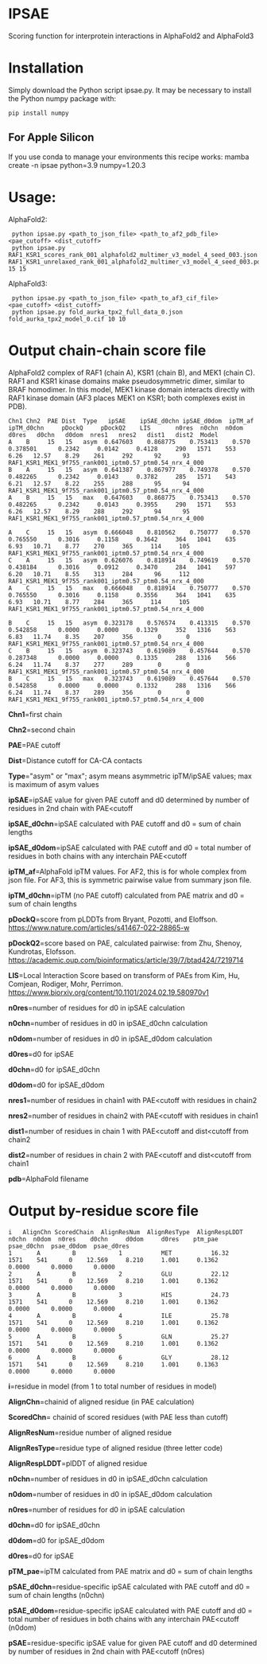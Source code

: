 # IPSAE
Scoring function for interprotein interactions in AlphaFold2 and AlphaFold3

# Installation
Simply download the Python script ipsae.py. It may be necessary to install the Python numpy package with:

    pip install numpy

## For Apple Silicon

If you use conda to manage your environments this recipe works:
mamba create -n ipsae python=3.9 numpy=1.20.3

# Usage:                                                                                                                                                                                                     
AlphaFold2:

     python ipsae.py <path_to_json_file> <path_to_af2_pdb_file> <pae_cutoff> <dist_cutoff>   
     python ipsae.py RAF1_KSR1_scores_rank_001_alphafold2_multimer_v3_model_4_seed_003.json RAF1_KSR1_unrelaxed_rank_001_alphafold2_multimer_v3_model_4_seed_003.pdb 15 15

AlphaFold3:

     python ipsae.py <path_to_json_file> <path_to_af3_cif_file> <pae_cutoff> <dist_cutoff>                    
     python ipsae.py fold_aurka_tpx2_full_data_0.json fold_aurka_tpx2_model_0.cif 10 10

# Output chain-chain score file

AlphaFold2 complex of RAF1 (chain A), KSR1 (chain B), and MEK1 (chain C). RAF1 and KSR1 kinase domains make pseudosymmetric dimer, similar to BRAF homodimer. In this model, MEK1 kinase domain interacts directly with RAF1 kinase domain (AF3 places MEK1 on KSR1; both complexes exist in PDB). 

    Chn1 Chn2  PAE Dist  Type   ipSAE    ipSAE_d0chn ipSAE_d0dom  ipTM_af  ipTM_d0chn     pDockQ     pDockQ2    LIS       n0res  n0chn  n0dom   d0res   d0chn   d0dom  nres1   nres2   dist1   dist2  Model
    A    B     15   15   asym  0.647603    0.868775    0.753413    0.570    0.378501      0.2342     0.0142     0.4128     290   1571    553    6.26   12.57    8.29    261     292      92      93   RAF1_KSR1_MEK1_9f755_rank001_iptm0.57_ptm0.54_nrx_4_000
    B    A     15   15   asym  0.641387    0.867977    0.749378    0.570    0.482265      0.2342     0.0143     0.3782     285   1571    543    6.21   12.57    8.22    255     288      95      94   RAF1_KSR1_MEK1_9f755_rank001_iptm0.57_ptm0.54_nrx_4_000
    A    B     15   15   max   0.647603    0.868775    0.753413    0.570    0.482265      0.2342     0.0143     0.3955     290   1571    553    6.26   12.57    8.29    288     292      94      95   RAF1_KSR1_MEK1_9f755_rank001_iptm0.57_ptm0.54_nrx_4_000
    
    A    C     15   15   asym  0.666048    0.810562    0.750777    0.570    0.765550      0.3016     0.1158     0.3642     364   1041    635    6.93   10.71    8.77    270     365     114     105   RAF1_KSR1_MEK1_9f755_rank001_iptm0.57_ptm0.54_nrx_4_000
    C    A     15   15   asym  0.626076    0.818914    0.749619    0.570    0.438184      0.3016     0.0912     0.3470     284   1041    597    6.20   10.71    8.55    313     284      96     112   RAF1_KSR1_MEK1_9f755_rank001_iptm0.57_ptm0.54_nrx_4_000
    A    C     15   15   max   0.666048    0.818914    0.750777    0.570    0.765550      0.3016     0.1158     0.3556     364   1041    635    6.93   10.71    8.77    284     365     114     105   RAF1_KSR1_MEK1_9f755_rank001_iptm0.57_ptm0.54_nrx_4_000
    
    B    C     15   15   asym  0.323178    0.576574    0.413315    0.570    0.542858      0.0000     0.0000     0.1329     352   1316    563    6.83   11.74    8.35    207     356       0       0   RAF1_KSR1_MEK1_9f755_rank001_iptm0.57_ptm0.54_nrx_4_000
    C    B     15   15   asym  0.323743    0.619089    0.457644    0.570    0.287348      0.0000     0.0000     0.1335     288   1316    566    6.24   11.74    8.37    277     289       0       0   RAF1_KSR1_MEK1_9f755_rank001_iptm0.57_ptm0.54_nrx_4_000
    B    C     15   15   max   0.323743    0.619089    0.457644    0.570    0.542858      0.0000     0.0000     0.1332     288   1316    566    6.24   11.74    8.37    289     356       0       0   RAF1_KSR1_MEK1_9f755_rank001_iptm0.57_ptm0.54_nrx_4_000



**Chn1**=first chain

**Chn2**=second chain

**PAE**=PAE cutoff

**Dist**=Distance cutoff for CA-CA contacts

**Type**="asym" or "max"; asym means asymmetric ipTM/ipSAE values; max is maximum of asym values

**ipSAE**=ipSAE value for given PAE cutoff and d0 determined by number of residues in 2nd chain with PAE<cutoff 

**ipSAE_d0chn**=ipSAE calculated with PAE cutoff and d0 = sum of chain lengths

**ipSAE_d0dom**=ipSAE calculated with PAE cutoff and d0 = total number of residues in both chains with any interchain PAE<cutoff

**ipTM_af**=AlphaFold ipTM values. For AF2, this is for whole complex from json file. For AF3, this is symmetric pairwise value from summary json file.   

**ipTM_d0chn**=ipTM (no PAE cutoff) calculated from PAE matrix and d0 = sum of chain lengths 

**pDockQ**=score from pLDDTs from Bryant, Pozotti, and Eloffson. https://www.nature.com/articles/s41467-022-28865-w

**pDockQ2**=score based on PAE, calculated pairwise: from Zhu, Shenoy, Kundrotas, Elofsson. https://academic.oup.com/bioinformatics/article/39/7/btad424/7219714

**LIS**=Local Interaction Score based on transform of PAEs from Kim, Hu, Comjean, Rodiger, Mohr, Perrimon. https://www.biorxiv.org/content/10.1101/2024.02.19.580970v1

**n0res**=number of residues for d0 in ipSAE calculation

**n0chn**=number of residues in d0 in ipSAE_d0chn calculation

**n0dom**=number of residues in d0 in ipSAE_d0dom calculation

**d0res**=d0 for ipSAE

**d0chn**=d0 for ipSAE_d0chn

**d0dom**=d0 for ipSAE_d0dom

**nres1**=number of residues in chain1 with PAE<cutoff with residues in chain2

**nres2**=number of residues in chain2 with PAE<cutoff with residues in chain1

**dist1**=number of residues in chain 1 with PAE<cutoff and dist<cutoff from chain2

**dist2**=number of residues in chain 2 with PAE<cutoff and dist<cutoff from chain1

**pdb**=AlphaFold filename

# Output by-residue score file

    i   AlignChn ScoredChain  AlignResNum  AlignResType  AlignRespLDDT      n0chn  n0dom  n0res    d0chn     d0dom     d0res    ptm_pae   psae_d0chn  psae_d0dom  psae_d0res 
    1       A         B            1           MET           16.32          1571    541      0    12.569     8.210     1.001     0.1362      0.0000      0.0000      0.0000
    2       A         B            2           GLU           22.12          1571    541      0    12.569     8.210     1.001     0.1362      0.0000      0.0000      0.0000
    3       A         B            3           HIS           24.73          1571    541      0    12.569     8.210     1.001     0.1362      0.0000      0.0000      0.0000
    4       A         B            4           ILE           25.78          1571    541      0    12.569     8.210     1.001     0.1362      0.0000      0.0000      0.0000
    5       A         B            5           GLN           25.27          1571    541      0    12.569     8.210     1.001     0.1362      0.0000      0.0000      0.0000
    6       A         B            6           GLY           28.12          1571    541      0    12.569     8.210     1.001     0.1363      0.0000      0.0000      0.0000


**i**=residue in model (from 1 to total number of residues in model)

**AlignChn**=chainid of aligned residue (in PAE calculation)

**ScoredChn**= chainid of scored residues (with PAE less than cutoff)

**AlignResNum**=residue number of aligned residue

**AlignResType**=residue type of aligned residue (three letter code)

**AlignRespLDDT**=plDDT of aligned residue

**n0chn**=number of residues in d0 in ipSAE_d0chn calculation

**n0dom**=number of residues in d0 in ipSAE_d0dom calculation

**n0res**=number of residues for d0 in ipSAE calculation

**d0chn**=d0 for ipSAE_d0chn

**d0dom**=d0 for ipSAE_d0dom

**d0res**=d0 for ipSAE

**pTM_pae**=ipTM calculated from PAE matrix and d0 = sum of chain lengths 

**pSAE_d0chn**=residue-specific ipSAE calculated with PAE cutoff and d0 = sum of chain lengths (n0chn)

**pSAE_d0dom**=residue-specific ipSAE calculated with PAE cutoff and d0 = total number of residues in both chains with any interchain PAE<cutoff (n0dom)

**pSAE**=residue-specific ipSAE value for given PAE cutoff and d0 determined by number of residues in 2nd chain with PAE<cutoff (n0res)
